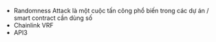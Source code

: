 - Randomness Attack là một cuộc tấn công phổ biến trong các dự án / smart contract cần dùng số 
- Chainlink VRF
- API3 